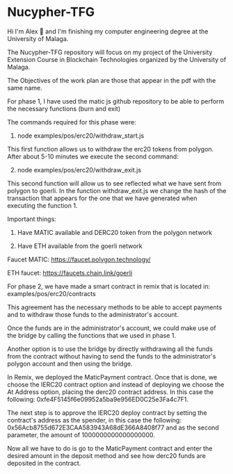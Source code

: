 # Nucypher-TFG
Hi I'm Alex 👋 and I'm finishing my computer engineering degree at the University of Malaga.

The Nucypher-TFG repository will focus on my project of the University Extension Course in Blockchain Technologies organized by the University of Malaga.

The Objectives of the work plan are those that appear in the pdf with the same name. 

For phase 1, I have used the matic js github repository to be able to perform the necessary functions (burn and exit)

The commands required for this phase were:

1. node examples/pos/erc20/withdraw_start.js

This first function allows us to withdraw the erc20 tokens from polygon. After about 5-10 minutes we execute the second command:

2. node examples/pos/erc20/withdraw_exit.js

This second function will allow us to see reflected what we have sent from polygon to goerli. In the function withdraw_exit.js we change the hash of the transaction that appears for the one that we have generated when executing the function 1.

Important things:

1. Have MATIC available and DERC20 token from the polygon network

2. Have ETH available from the goerli network

Faucet MATIC: https://faucet.polygon.technology/

ETH faucet: https://faucets.chain.link/goerli

For phase 2, we have made a smart contract in remix that is located in: examples/pos/erc20/contracts

This agreement has the necessary methods to be able to accept payments and to withdraw those funds to the administrator's account.

Once the funds are in the administrator's account, we could make use of the bridge by calling the functions that we used in phase 1.

Another option is to use the bridge by directly withdrawing all the funds from the contract without having to send the funds to the administrator's polygon account and then using the bridge.

In Remix, we deployed the MaticPayment contract. Once that is done, we choose the IERC20 contract option and instead of deploying we choose the At Address option, placing the derc20 contract address. In this case the following: 0xfe4F5145f6e09952a5ba9e956ED0C25e3Fa4c7F1.

The next step is to approve the IERC20 deploy contract by setting the contract's address as the spender, in this case the following: 0x56Acb8755d672E3CAA583943A68dE366A8408f77 and as the second parameter, the amount of 1000000000000000000.

Now all we have to do is go to the MaticPayment contract and enter the desired amount in the deposit method and see how derc20 funds are deposited in the contract.